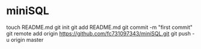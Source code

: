 miniSQL
=======
touch README.md
git init
git add README.md
git commit -m "first commit"
git remote add origin https://github.com/fc731097343/miniSQL.git
git push -u origin master
